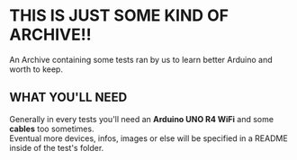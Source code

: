 # THIS IS JUST SOME KIND OF ARCHIVE!!
An Archive containing some tests ran by us to learn better Arduino and worth to keep.
## WHAT YOU'LL NEED
Generally in every tests you'll need an **Arduino UNO R4 WiFi** and some **cables** too sometimes.<br>
Eventual more devices, infos, images or else will be specified in a README inside of the test's folder.